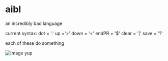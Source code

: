 # aibl
an incredibly bad language

current syntax:
dot = '.'
up ='>'
down = '<'
endPR = '$'
clear = '|'
save = '?'

each of these do something

![image](https://user-images.githubusercontent.com/88403710/163995287-4a2396e4-81a7-48d9-870b-b74c0d659cea.png)
yup
